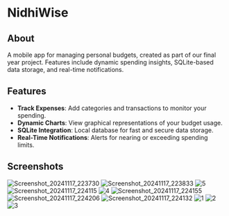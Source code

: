 # NidhiWise

## About 
A mobile app for managing personal budgets, created as part of our final year project. Features include dynamic spending insights, SQLite-based data storage, and real-time notifications.

## Features  
- **Track Expenses**: Add categories and transactions to monitor your spending.  
- **Dynamic Charts**: View graphical representations of your budget usage.  
- **SQLite Integration**: Local database for fast and secure data storage.  
- **Real-Time Notifications**: Alerts for nearing or exceeding spending limits.

## Screenshots 
![Screenshot_20241117_223730](https://github.com/user-attachments/assets/556c9ab3-14a1-43c4-9357-fd254cb5564a)
![Screenshot_20241117_223833](https://github.com/user-attachments/assets/b2b22cd1-6dc9-44b7-a5c2-2899a93c1881)
![5](https://github.com/user-attachments/assets/1fb1d054-e15b-4191-acbd-3f40e0fa5e70)
![Screenshot_20241117_224115](https://github.com/user-attachments/assets/c11343f9-c8e3-452f-9c3b-8cd634f86090)
![4](https://github.com/user-attachments/assets/23ea020b-4cb2-4092-b5fd-dc7f5667b577)
![Screenshot_20241117_224155](https://github.com/user-attachments/assets/93d2658b-d613-4f60-a29e-d0ecffd5a3fa)
![Screenshot_20241117_224206](https://github.com/user-attachments/assets/c62b1032-7a11-4394-9756-f1be62b42731)
![Screenshot_20241117_224132](https://github.com/user-attachments/assets/29fab493-3f9f-4d50-a807-f6c688b1fa09)
![1](https://github.com/user-attachments/assets/ac94f592-62cd-45f5-8d17-feec703c2858)
![2](https://github.com/user-attachments/assets/f6bd2efe-2649-43b5-bd72-21c5c6992f09)
![3](https://github.com/user-attachments/assets/fdb98f95-2043-4c18-9845-6cc6e1d009fd)


